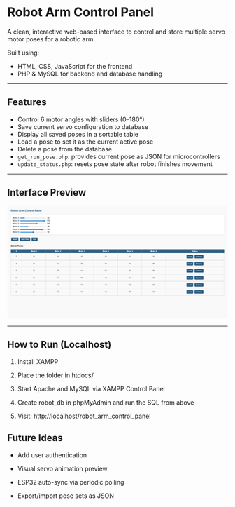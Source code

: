 # Robot Arm Control Panel 

A clean, interactive web-based interface to control and store multiple servo motor poses for a robotic arm.

Built using:

* HTML, CSS, JavaScript for the frontend
* PHP & MySQL for backend and database handling

---

## Features

* Control 6 motor angles with sliders (0–180°)
* Save current servo configuration to database
* Display all saved poses in a sortable table
* Load a pose to set it as the current active pose
* Delete a pose from the database
* `get_run_pose.php`: provides current pose as JSON for microcontrollers
* `update_status.php`: resets pose state after robot finishes movement

---

## Interface Preview

![Robot Arm Control Panel](Robot%20Arm%20Control%20Panel.png)

---



## How to Run (Localhost)
1. Install XAMPP

2. Place the folder in htdocs/

3. Start Apache and MySQL via XAMPP Control Panel

4. Create robot_db in phpMyAdmin and run the SQL from above

5. Visit: http://localhost/robot_arm_control_panel

## Future Ideas
- Add user authentication

- Visual servo animation preview

- ESP32 auto-sync via periodic polling

- Export/import pose sets as JSON

